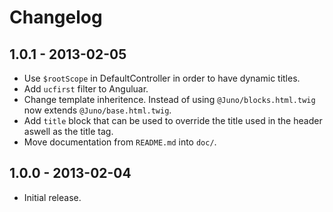 Changelog
=========

1.0.1 - 2013-02-05
------------------

 * Use `$rootScope` in DefaultController in order to have dynamic titles.
 * Add `ucfirst` filter to Anguluar.
 * Change template inheritence. Instead of using `@Juno/blocks.html.twig` now extends `@Juno/base.html.twig`.
 * Add `title` block that can be used to override the title used in the header aswell as the title tag.
 * Move documentation from `README.md` into `doc/`.

1.0.0 - 2013-02-04
------------------

 * Initial release.
